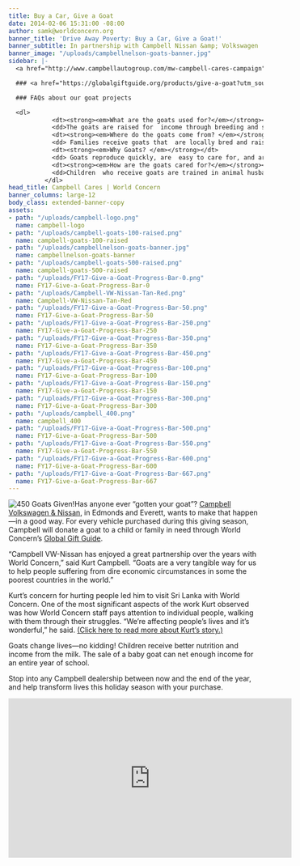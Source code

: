 ```yaml
---
title: Buy a Car, Give a Goat
date: 2014-02-06 15:31:00 -08:00
author: samk@worldconcern.org
banner_title: 'Drive Away Poverty: Buy a Car, Give a Goat!'
banner_subtitle: In partnership with Campbell Nissan &amp; Volkswagen
banner_image: "/uploads/campbellnelson-goats-banner.jpg"
sidebar: |-
  <a href="http://www.campbellautogroup.com/mw-campbell-cares-campaign" title="In Partnership With Campbell Nissan & Volkswagen"><img src="/uploads/Campbell-VW-Nissan-Tan-Red.png" alt="Campbell Cares" /></a>

  ### <a href="https://globalgiftguide.org/products/give-a-goat?utm_source=campbell&utm_campaign=UWC19GGG&utm_medium=landing+page&utm_content=campbellcares" title="Give a Goat" class="button secondary large-12">Give a Goat &raquo;</a>

  ### FAQs about our goat projects

  <dl>
            <dt><strong><em>What are the goats used for?</em></strong></dt>
            <dd>The goats are raised for  income through breeding and selling the milk.</dd>
            <dt><strong><em>Where do the goats come from? </em></strong></dt>
            <dd> Families receive goats that  are locally bred and raised in the country where they live. The program is  sustainable, as the first goat bred from a gift goat is given back to the  program for another local family. Future baby goats can be sold for income for  its owner.</dd>
            <dt><strong><em>Why Goats? </em></strong></dt>
            <dd> Goats reproduce quickly, are  easy to care for, and are affordable.</dd>
            <dt><strong><em>How are the goats cared for?</em></strong></dt>
            <dd>Children  who receive goats are trained in animal husbandry by World Concern staff. The  goats are an important resource for poor families, who treat them well. The  goats are vaccinated by local veterinarians to keep them healthy. </dd>
          </dl>
head_title: Campbell Cares | World Concern
banner_columns: large-12
body_class: extended-banner-copy
assets:
- path: "/uploads/campbell-logo.png"
  name: campbell-logo
- path: "/uploads/campbell-goats-100-raised.png"
  name: campbell-goats-100-raised
- path: "/uploads/campbellnelson-goats-banner.jpg"
  name: campbellnelson-goats-banner
- path: "/uploads/campbell-goats-500-raised.png"
  name: campbell-goats-500-raised
- path: "/uploads/FY17-Give-a-Goat-Progress-Bar-0.png"
  name: FY17-Give-a-Goat-Progress-Bar-0
- path: "/uploads/Campbell-VW-Nissan-Tan-Red.png"
  name: Campbell-VW-Nissan-Tan-Red
- path: "/uploads/FY17-Give-a-Goat-Progress-Bar-50.png"
  name: FY17-Give-a-Goat-Progress-Bar-50
- path: "/uploads/FY17-Give-a-Goat-Progress-Bar-250.png"
  name: FY17-Give-a-Goat-Progress-Bar-250
- path: "/uploads/FY17-Give-a-Goat-Progress-Bar-350.png"
  name: FY17-Give-a-Goat-Progress-Bar-350
- path: "/uploads/FY17-Give-a-Goat-Progress-Bar-450.png"
  name: FY17-Give-a-Goat-Progress-Bar-450
- path: "/uploads/FY17-Give-a-Goat-Progress-Bar-100.png"
  name: FY17-Give-a-Goat-Progress-Bar-100
- path: "/uploads/FY17-Give-a-Goat-Progress-Bar-150.png"
  name: FY17-Give-a-Goat-Progress-Bar-150
- path: "/uploads/FY17-Give-a-Goat-Progress-Bar-300.png"
  name: FY17-Give-a-Goat-Progress-Bar-300
- path: "/uploads/campbell_400.png"
  name: campbell_400
- path: "/uploads/FY17-Give-a-Goat-Progress-Bar-500.png"
  name: FY17-Give-a-Goat-Progress-Bar-500
- path: "/uploads/FY17-Give-a-Goat-Progress-Bar-550.png"
  name: FY17-Give-a-Goat-Progress-Bar-550
- path: "/uploads/FY17-Give-a-Goat-Progress-Bar-600.png"
  name: FY17-Give-a-Goat-Progress-Bar-600
- path: "/uploads/FY17-Give-a-Goat-Progress-Bar-667.png"
  name: FY17-Give-a-Goat-Progress-Bar-667
---
```


<p class="large"><img src="/uploads/FY17-Give-a-Goat-Progress-Bar-450.png" alt="450 Goats Given!" class="left large-5 small-6" />Has anyone ever “gotten your goat”? <a href="http://www.campbellautogroup.com/mw-campbell-cares-campaign" title="In Partnership With Campbell Nissan & Volkswagen">Campbell Volkswagen &amp; Nissan</a>, in Edmonds and Everett, wants to make that happen—in a good way. For every vehicle purchased during this giving season, Campbell will donate a goat to a child or family in need through World Concern’s <a href="https://globalgiftguide.org/?utm_source=campbell&utm_campaign=UWC20GGG&utm_medium=Website&utm_content=Campbell+Cares&utm_term=Appeal" title="Visit the Global Gift Guide">Global Gift Guide</a>.</p>

“Campbell VW-Nissan has enjoyed a great partnership over the years with World Concern,” said Kurt Campbell. “Goats are a very tangible way for us to help people suffering from dire economic circumstances in some the poorest countries in the world.”

Kurt’s concern for hurting people led him to visit Sri Lanka with World Concern. One of the most significant aspects of the work Kurt observed was how World Concern staff pays attention to individual people, walking with them through their struggles. “We’re affecting people’s lives and it’s wonderful,” he said. <a href="http://humanitarian.worldconcern.org/2016/12/01/local-business-helping-drive-away-poverty-one-car-time/" title="Read More">(Click here to read more about Kurt’s story.)</a>

Goats change lives—no kidding! Children receive better nutrition and income from the milk. The sale of a baby goat can net enough income for an entire year of school.

Stop into any Campbell dealership between now and the end of the year, and help transform lives this holiday season with your purchase.

<div class="flex-video widescreen"><iframe width="560" height="315" src="https://www.youtube.com/embed/Y87ZFOeDoDk" frameborder="0" allowfullscreen></iframe></div>
